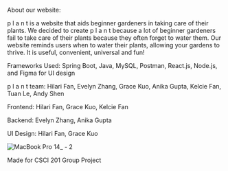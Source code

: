 About our website:

p l a n t is a website that aids beginner gardeners in taking care of their plants. We decided to create p l a n t because a lot of beginner gardeners fail to take care of their plants because they often forget to water them. Our website reminds users when to water their plants, allowing your gardens to thrive. It is useful, convenient, universal and fun! 


Frameworks Used: 
Spring Boot, Java, MySQL, Postman, React.js, Node.js, and Figma for UI design


p l a n t team:
Hilari Fan, Evelyn Zhang, Grace Kuo, Anika Gupta, Kelcie Fan, Tuan Le, Andy Shen

Frontend:
Hilari Fan, Grace Kuo, Kelcie Fan

Backend:
Evelyn Zhang, Anika Gupta

UI Design:
Hilari Fan, Grace Kuo


![MacBook Pro 14_ - 2](https://user-images.githubusercontent.com/61339667/206624446-1caab6c2-608f-4f4e-aee2-c13e50b1d609.png)

Made for CSCI 201 Group Project
